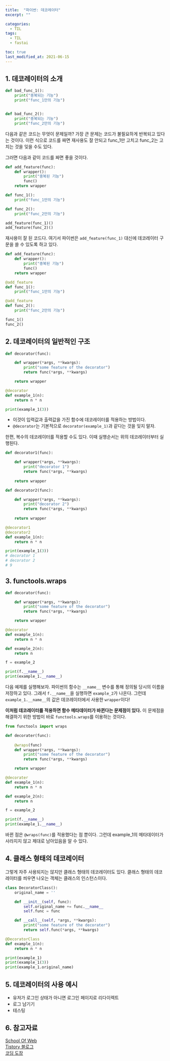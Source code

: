 ```yaml
---
title:  "파이썬: 데코레이터"
excerpt: ""

categories:
  - TIL
tags:
  - TIL
  - fastai

toc: true
last_modified_at: 2021-06-15
---
```


## 1. 데코레이터의 소개
```python
def bad_func_1():
    print("중복되는 기능")
    print("func_1만의 기능")


def bad_func_2():
    print("중복되는 기능")
    print("func_2만의 기능")
```

다음과 같은 코드는 무엇이 문제일까? 가장 큰 문제는 코드가 불필요하게 반복되고 있다는 것이다. 이런 식으로 코드를 짜면 재사용도 잘 안되고 func_1만 고치고 func_2는 고치는 것을 잊을 수도 있다.

그러면 다음과 같이 코드를 짜면 좋을 것이다.
```python
def add_feature(func):
    def wrapper():
        print("중복된 기능")
        func()
    return wrapper

def func_1():
    print("func_1만의 기능")

def func_2():
    print("func_2만의 기능")

add_feature(func_1)()
add_feature(func_2)()
```
재사용이 잘 된 코드다. 여기서 파이썬은 `add_feature(func_1)` 대신에 데코레이터 구문을 쓸 수 있도록 하고 있다.

```python
def add_feature(func):
    def wrapper():
        print("중복된 기능")
        func()
    return wrapper

@add_feature
def func_1():
    print("func_1만의 기능")

@add_feature
def func_2():
    print("func_2만의 기능")

func_1()
func_2()
```

## 2. 데코레이터의 일반적인 구조
```python
def decorator(func):

    def wrapper(*args, **kwargs):
        print("some feature of the decorator")
        return func(*args, **kwargs)

    return wrapper

@decorator
def example_1(n):
    return n * n

print(example_1(3))
```
- 이것이 입력값과 출력값을 가진 함수에 데코레이터를 적용하는 방법이다.
- `@decorator`는 기본적으로 `decorator(example_1)`과 같다는 것을 잊지 말자.

한편, 복수의 데코레이터를 적용할 수도 있다. 이때 실행순서는 위의 데코레이터부터 실행된다.
```python
def decorator1(func):

    def wrapper(*args, **kwargs):
        print("decorator 1")
        return func(*args, **kwargs)
    
    return wrapper

def decorator2(func):

    def wrapper(*args, **kwargs):
        print("decorator 2")
        return func(*args, **kwargs)
    
    return wrapper

@decorator1
@decorator2
def example_1(n):
    return n * n

print(example_1(3))
# decorator 1
# decorator 2
# 9
```

## 3. functools.wraps
```python
def decorator(func):

    def wrapper(*args, **kwargs):
        print("some feature of the decorator")
        return func(*args, **kwargs)

    return wrapper

@decorator
def example_1(n):
    return n * n

def example_2(n):
    return n

f = example_2

print(f.__name__)
print(example_1.__name__)
```
다음 예제를 실행해보자. 파이썬의 함수는 `__name__` 변수를 통해 정의될 당시의 이름을 저장하고 있다. 그래서 `f.__name__`을 실행하면 `example_2`가 나온다. 그런데 `example_1.__name__`의 값은 데코레이터에서 사용한 `wrapper`이다!

**이처럼 데코레이터를 적용하면 함수 메타데이터가 바뀐다는 문제점이 있다.** 이 문제점을 해결하기 위한 방법이 바로 `functools.wraps`를 이용하는 것이다. 

```python
from functools import wraps

def decorater(func):
    
    @wraps(func)
    def wrapper(*args, **kwargs):
        print("some feature of the decorator")
        return func(*args, **kwargs)

    return wrapper

@decorater
def example_1(n):
    return n * n

def example_2(n):
    return n

f = example_2

print(f.__name__)
print(example_1.__name__)
```

바뀐 점은 `@wraps(func)`를 적용했다는 점 뿐이다. 그런데 example_1의 메타데이터가 사라지지 않고 제대로 남아있음을 알 수 있다. 

## 4. 클래스 형태의 데코레이터
그렇게 자주 사용되지는 않지만 클래스 형태의 데코레이터도 있다. 클래스 형태의 데코레이터를 씌우면 나오는 객체는 클래스의 인스턴스이다.
```python
class DecoratorClass():
    original_name = ''

    def __init__(self, func):
        self.original_name += func.__name__
        self.func = func

    def __call__(self, *args, **kwargs):
        print("some feature of the decorater")
        return self.func(*args, **kwargs)

@DecoratorClass
def example_1(n):
    return n * n

print(example_1)
print(example_1(3))
print(example_1.original_name)
```

## 5. 데코레이터의 사용 예시
- 유저가 로그인 상태가 아니면 로그인 페이지로 리다이렉트
- 로그 남기기
- 테스팅

## 6. 참고자료
[School Of Web](http://schoolofweb.net/blog/posts/%ED%8C%8C%EC%9D%B4%EC%8D%AC-%EB%8D%B0%EC%BD%94%EB%A0%88%EC%9D%B4%ED%84%B0-decorator/)         
[Tistory 블로그](https://bluese05.tistory.com/30)        
[코딩 도장](https://dojang.io/mod/page/view.php?id=2427)